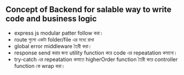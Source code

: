 ## Concept of Backend for salable way to write code and business logic

- express js modular patter follow করা।
- route গুলো একটা folder/file এর মধ্যে রাখা
- global error middleware তৈরী করা।
- response send করার জন্য utility function করে code এর repeatation কমানো।
- try-catch এর repeatation কমাতে higherOrder function তৈরী করে controller function কে wrap করা।
